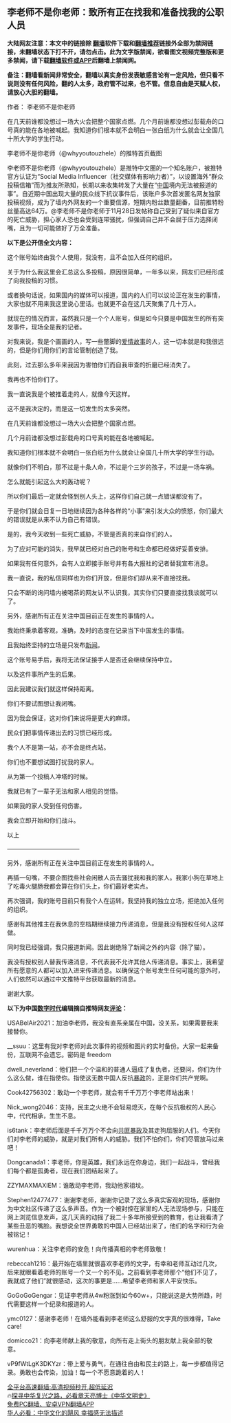  <!-- 面包屑导航 --> <h2>李老师不是你老师：致所有正在找我和准备找我的公职人员</h2> <p class="notice"><b>大陆网友注意：本文中的链接除 <a href="https://github.com/bannedbook/fanqiang" >翻墙</a>软件下载和<a href="https://github.com/killgcd/justmysocks/blob/master/README.md">翻墙推荐</a>链接外全部为禁网链接，未翻墙状态下打不开，请勿点击。此为文字版禁闻，欲看图文视频完整版和更多禁闻，请下载<a href="https://github.com/bannedbook/fanqiang">翻墙软件或APP</a>后翻墙上禁闻网。</p><p>备注：翻墙看新闻非常安全，翻墙以真实身份发表敏感言论有一定风险，但只看不说则没有任何风险，翻的人太多，政府管不过来，也不管。信息自由是天赋人权，请放心大胆的翻墙。</b></p>  <div class="entry"> <p>作者： 李老师不是你老师</p> <p id="summary">在几天前谁都没想过一场大火会把整个国家点燃。几个月前谁都没想过彭载舟的口号真的能在各地被喊起。我知道你们根本就不会明白一张白纸为什么就会让全国几十所大学的学生行动。</p> <p id="conimg">李老师不是你老师（@whyyoutouzhele）的推特首页截图</p> <p>李老师不是你老师（@whyyoutouzhele）是推特中文圈的一个知名账户，被推特官方认证为“Social Media Influencer（社交媒体有影响力者）”，以设置海外“群众投稿信箱”而为推友所熟知，长期以来收集转发了大量在“<span class='wp_keywordlink_affiliate'><a href="https://www.bannedbook.org/" title="中国" target="_blank">中国</a></span>境内无法被报道的事”。自近期中国出现大量的民众线下抗议事件后，该账户多次首发匿名网友独家投稿视频，成为了墙内外网友的一个重要信源，短期内粉丝数量翻番，目前推特粉丝量高达64万。@李老师不是你老师于11月28日发帖称自己受到了疑似来自官方的死亡威胁，担心家人恐也会受到连带骚扰，但强调自己并不会屈于压力选择闭嘴，且为一切可能做好了万全准备。</p> <p><strong>以下是公开信全文内容：</strong></p> <p>这个账号始终由我个人使用，我没有，且不会加入任何的组织。</p> <p>关于为什么我这里会汇总这么多投稿，原因很简单，一年多以来，网友们已经形成了向我投稿的习惯。</p> <p>或者换句话说，如果国内的媒体可以报道，国内的人们可以议论正在发生的事情，大家也就不用来我这里说心里话。也就更不会在这几天聚集了几十万人。</p> <p>就现在的情况而言，虽然我只是一个个人账号，但是如今只要是中国发生的所有突发事件，现场全是我的记者。</p> <p>对我来说，我是个画画的人，写一些蹩脚的<span class='wp_keywordlink'><a href="https://www.bannedbook.org/forum3/topic192.html" title="雪做的燕子——这是一部神奇的爱情故事" target="_blank">爱情故事</a></span>的人，这一切本就是和我很远的，但是你们用你们的言论管制创造了我。</p> <p>此刻，过去那么多年来我因为害怕你们而自我审查的折磨已经消失了。</p> <p>我再也不怕你们了。</p> <p>我一直说我是个被推着走的人，就像今天这样。</p> <p>这不是我决定的，而是这一切发生的太多突然。</p> <p>在几天前谁都没想过一场大火会把整个国家点燃。</p> <p>几个月前谁都没想过彭载舟的口号真的能在各地被喊起。</p> <p>我知道你们根本就不会明白一张白纸为什么就会让全国几十所大学的学生行动。</p>  <p>就像你们不明白，那不过是十条人命，不过是个三岁的孩子，不过是一场车祸。</p> <p>怎么就能引起这么大的轰动呢？</p> <p>所以你们最后一定就会怪到别人头上，这样你们自己就一点错误都没有了。</p> <p>于是你们就会日复一日地继续因为各种各样的“小事”来引发大众的愤怒，你们最大的错误就是从来不认为自己有错误。</p> <p>是的，我今天收到一些死亡威胁，不管是否真的来自你们的人。</p> <p>为了应对可能的消失，我早就已经对自己的账号和生命都已经做好妥善安排。</p> <p>如果我有任何意外，会有人立即接手账号并有各大报社的记者替我宣布消息。</p> <p>我一直说，我的私信同样也为你们开放，但是你们却从来不直接找我。</p> <p>只会不断的询问墙内被喝茶的网友认不认识我，其实你们只要直接找我谈就可以了。</p> <p>另外，感谢所有正在关注中国目前正在发生的事情的人。</p> <p>我始终秉承着客观，准确，及时的态度在记录当下中国发生的事情。</p> <p>且我始终坚持的立场是只发布<span class='wp_keywordlink_affiliate'><a href="https://www.bannedbook.org/" title="新闻">新闻</a></span>。</p> <p>这个账号易手后，我将无法保证接手人是否还会继续保持中立。</p> <p>以及这件事所产生的后果。</p> <p>因此我建议我们就这样保持距离。</p> <p>你们不要试图想让我闭嘴。</p> <p>因为我会保证，这对你们来说将是更大的麻烦。</p>  <p>民众们把事情传递出去的习惯已经形成。</p> <p>我个人不是第一站，亦不会是终点站。</p> <p>你们也不要想试图打扰我的家人。</p> <p>从为第一个投稿人冲塔的时候。</p> <p>我就已有了一辈子无法和家人相见的觉悟。</p> <p>如果我的家人受到任何伤害。</p> <p>我会立即开始和你们战斗。</p> <p>以上</p> <p>————————————</p> <p>另外，感谢所有正在关注中国目前正在发生的事情的人。</p> <p>再插一句嘴，不要企图找些社会闲散人员去骚扰我和我的家人。我家小狗在草地上了吃毒火腿肠我都会算在你们头上，你们最好老实点。</p> <p>再次强调，我的账号目前只有我个人在运转。我坚持我的独立立场，拒绝加入任何的组织。</p> <p>感谢有其他推主在我休息的空档期继续接力传递消息，但是我没有授权任何人这样做。</p> <p>同时我已经强调，我只报道新闻。因此谢绝除了新闻之外的内容（除了猫）。</p> <p>我没有授权别人替我传递消息，不代表我不允许其他人传递消息。事实上，我希望所有愿意的人都可以加入进来传递消息。以确保这个账号发生任何可能的意外时，人们依然可以通过中文推特平台获取最新的消息。</p> <p>谢谢大家。</p> <p><strong>以下为中国<span class='wp_keywordlink_affiliate'><a href="https://chinadigitaltimes.net/chinese/" title="中国数字时代" target="_blank">数字时代</a></span>编辑摘自推特网友<span class='wp_keywordlink_affiliate'><a href="https://www.bannedbook.org/bnews/comments/" title="新闻评论" target="_blank">评论</a></span>：</strong></p>  <p>USABelAir2021：加油李老师，我没有直系亲属在中国，没关系，如果需要我来接替你。</p> <p>__ssuu：这里有我对李老师对此次事件的视频和图片的实时备份。大家一起来备份，互联网不会遗忘。密码是 freedom</p> <p>dwell_neverland：他们把一个个温和的普通人逼成了复仇者，还要问，你们为什么这么做，谁在指使你。指使这无数中国人反抗<span class='wp_keywordlink'><a href="https://www.bannedbook.org/forum11/topic276.html" title="禁片：评中国共产党的暴政" target="_blank">暴政</a></span>的，正是你们共产党啊。</p> <p>Cook42756302：敢动一个李老师，就会有千千万万个李老师站出来！</p> <p>Nick_wong2046：支持，民主之火绝不会轻易熄灭，在每个反抗极权的人民心中，代代相承，生生不息。</p> <p>is6tank：李老师后面是千千万万个不会向<span class='wp_keywordlink'><a href="https://www.bannedbook.org/forum11/topic276.html" title="禁片：评中国共产党的暴政" target="_blank">共匪暴政</a></span>及其走狗屈服的人们。今天你们对李老师的威胁，就是对我们所有人的威胁。我们不怕你们，你们尽管放马过来吧！</p> <p>Dongcanada1：李老师，你是英雄，我们永远在你身边，我们一起战斗，曾经我们每个都是孤勇者，现在我们团结起来了。</p> <p>ZZYMAXMAXIEM：谁敢动李老师，我动他家祖坟。</p> <p>Stephen12477477：谢谢李老师，谢谢你记录了这么多真实客观的现场，感谢你为中文社区传递了这么多声音。作为一个被封控在家里的人无法现场参与，只能在网上浏览信息发声，这几天真的动摇了我二十多年所接受到的教育，也让我看清了某些丑恶的嘴脸。我想说全世界勇敢的中国人已经站出来了，他们的名字和行为会被铭记！</p> <p>wurenhua：关注李老师的安危！向传播真相的李老师致敬！</p> <p>rebeccah1216：最开始在墙里就很喜欢李老师的文字，有幸和老师互动过几次，后来就眼看着老师的账号一个又一个的不见。之前看到李老师那个“他们不见了，我就成了他们”就很感动，这次的事更是……希望李老师和家人平安快乐。</p> <p>GoGoGoGengar：见证李老师从4w粉涨到如今60w+，只能说这是大势所趋，时代需要这样一个纪录和报道的人。</p> <p>ymc0127：感谢李老师！在墙外能看到李老师这么舒服的文字真的很难得，Take care!</p> <p>domicco21：向李老师献上我的敬意，向所有走上街头的朋友献上我全部的敬意。</p> <p>vP9fWtLgK3DKYzr：带上爱与勇气，在通往自由和民主的路上，每一步都值得记录。勇敢也会传染，加油！每一个不愿意跪着的人！</p> <!--<div id="taboola-mid-1"></div>--><p class="texttj"> <a href="https://github.com/bannedbook/fanqiang/wiki/V2ray%E6%9C%BA%E5%9C%BA" target="_blank">全平台高速翻墙:高清视频秒开,超低延迟</a><br/> 🔥<a href="https://www.bannedbook.org/bnews/comments/20220808/1768773.html" target="_blank">探寻中华复兴之路，必看章天亮博士《中华文明史》</a><br/> <a href="https://github.com/bannedbook/fanqiang/wiki/%E7%A6%81%E9%97%BB%E7%BD%91%E5%AE%89%E5%8D%93%E7%BF%BB%E5%A2%99%E6%96%B0%E9%97%BBAPP" target="_blank">免费PC翻墙、安卓VPN翻墙APP</a><br/> <a href="https://www.bannedbook.org/bnews/comments/20220220/1694796.html" target="_blank">华人必看：中华文化的飓风 幸福感无法描述</a><br/> </p><p class="src-info">　 </p> <a name='sharetosocial'></a> <div style="margin-bottom:5px;padding-bottom:5px;clear:both"> <div id="archive-pix-1" class="banner-ads"> <!-- AuctionX Display platform tag START --> <div id="27602x728x90x621x_ADSLOT1" clicktrack="%%CLICK_URL_ESC%%"></div>  <!-- AuctionX Display platform tag END --> </div> <div id="archive-pix-2" class="banner-ads"> <!-- AuctionX Display platform tag START --> <div id="27556x300x250x621x_ADSLOT1" clicktrack="%%CLICK_URL_ESC%%" style="margin:0 auto;text-align:center"></div>  <!-- AuctionX Display platform tag END --> </div> </div>  <div id="archive-pix-1" class="banner-ads"> <!-- AuctionX Display platform tag START --> <div id="27603x728x90x621x_ADSLOT1" clicktrack="%%CLICK_URL_ESC%%"></div>  <!-- AuctionX Display platform tag END --> </div> </div><!--END ENTRY--> 